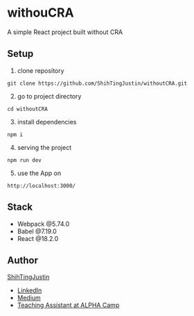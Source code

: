 # withouCRA
A simple React project built without CRA

## Setup
1. clone repository
```
git clone https://github.com/ShihTingJustin/withoutCRA.git
```
2. go to project directory
```
cd withoutCRA
```
3. install dependencies
```
npm i
```
4. serving the project
```
npm run dev
```
5. use the App on
```
http://localhost:3000/
```

## Stack
* Webpack @5.74.0
* Babel @7.19.0
* React @18.2.0

## Author
[ShihTingJustin](https://github.com/ShihTingJustin)
* [LinkedIn](https://www.linkedin.com/in/justinhuang777/) 
* [Medium](https://medium.com/%E4%BD%A0%E6%98%AF%E8%87%AA%E7%94%B1%E7%9A%84)
* [Teaching Assistant at ALPHA Camp](https://lighthouse.alphacamp.co/users/2842/ta_profile)

